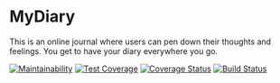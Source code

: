 # MyDiary
This is an online journal where users can pen down their thoughts and feelings.
You get to have your diary everywhere you go.

[![Maintainability](https://api.codeclimate.com/v1/badges/f22700954e8446b19db2/maintainability)](https://codeclimate.com/github/jideajayi11/MyDiary/maintainability)
[![Test Coverage](https://api.codeclimate.com/v1/badges/f22700954e8446b19db2/test_coverage)](https://codeclimate.com/github/jideajayi11/MyDiary/test_coverage)
[![Coverage Status](https://coveralls.io/repos/github/jideajayi11/MyDiary/badge.svg?branch=develop)](https://coveralls.io/github/jideajayi11/MyDiary?branch=develop)
[![Build Status](https://travis-ci.org/jideajayi11/MyDiary.svg?branch=develop)](https://travis-ci.org/jideajayi11/MyDiary)

